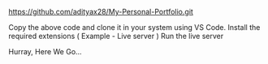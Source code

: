 https://github.com/adityax28/My-Personal-Portfolio.git

Copy  the above code and clone it in your system using VS Code.
Install the required extensions ( Example - Live server )
Run the live server 

Hurray, Here We Go...
